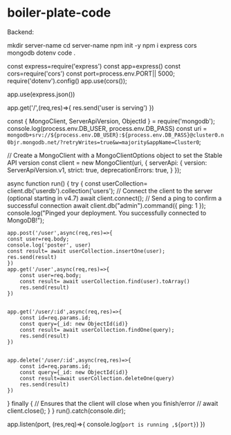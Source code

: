 # boiler-plate-code
Backend:

 mkdir server-name
 cd  server-name 
 npm init -y
npm i express cors mongodb dotenv
code . 

const express=require('express')
const app=express()
const cors=require('cors')
const port=process.env.PORT|| 5000;
require('dotenv').config()
app.use(cors());


app.use(express.json())




app.get('/',(req,res)=>{
    res.send('user is serving')
  })




const { MongoClient, ServerApiVersion, ObjectId } = require('mongodb');
console.log(process.env.DB_USER, process.env.DB_PASS)
const uri = `mongodb+srv://${process.env.DB_USER}:${process.env.DB_PASS}@cluster0.n0bjr.mongodb.net/?retryWrites=true&w=majority&appName=Cluster0`;


// Create a MongoClient with a MongoClientOptions object to set the Stable API version
const client = new MongoClient(uri, {
  serverApi: {
    version: ServerApiVersion.v1,
    strict: true,
    deprecationErrors: true,
  }
});




 


async function run() {
  try {
    const userCollection= client.db('userdb').collection('users');
    // Connect the client to the server (optional starting in v4.7)
    await client.connect();
    // Send a ping to confirm a successful connection
    await client.db("admin").command({ ping: 1 });
    console.log("Pinged your deployment. You successfully connected to MongoDB!");


    app.post('/user',async(req,res)=>{
    const user=req.body;
    console.log('poster', user)
    const result= await userCollection.insertOne(user);
    res.send(result)
    })
    app.get('/user',async(req,res)=>{
        const user=req.body;
        const result= await userCollection.find(user).toArray()
        res.send(result)
    })


    app.get('/user/:id',async(req,res)=>{
        const id=req.params.id;
        const query={_id: new ObjectId(id)}
        const result= await userCollection.findOne(query);
        res.send(result)
    })


    app.delete('/user/:id',async(req,res)=>{
        const id=req.params.id;
        const query={_id: new ObjectId(id)}
        const result=await userCollection.deleteOne(query)
        res.send(result)
    })
  } finally {
    // Ensures that the client will close when you finish/error
    // await client.close();
  }
}
run().catch(console.dir);






app.listen(port, (res,req)=>{
    console.log(`port is running ,${port}`)
})

